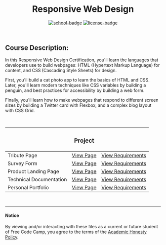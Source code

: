 <div align="center">

# Responsive Web Design

[![school-badge]][course-link]
[![license-badge]][LICENSE]

</div>

<!-- badge info -->
[school-badge]:https://img.shields.io/badge/free_Code_Camp-Responsive_Design-white?labelColor=midnightblue&logo=freeCodeCamp&style=for-the-badge
[course-link]:https://www.freecodecamp.org/learn/responsive-web-design/ "Responsive Web Design"
[license-badge]:https://img.shields.io/github/license/parasiticfrisk/basic-cognitive-process?color=success&&style=for-the-badge
[LICENSE]:LICENSE "MIT License"

<br>

## Course Description:
In this Responsive Web Design Certification, you'll learn the languages that developers use to build webpages: HTML (Hypertext Markup Language) for content, and CSS (Cascading Style Sheets) for design.

First, you'll build a cat photo app to learn the basics of HTML and CSS. Later, you'll learn modern techniques like CSS variables by building a penguin, and best practices for accessibility by building a web form.

Finally, you'll learn how to make webpages that respond to different screen sizes by building a Twitter card with Flexbox, and a complex blog layout with CSS Grid.

<br>

|                         | <h3 align="center">Project</h3> |                            |
| :---------------------- | :------------------------------ | :------------------------- |
| Tribute Page            | [View Page][proj01]             | [View Requirements][req01] |
| Survey Form             | [View Page][proj02]             | [View Requirements][req02] |
| Product Landing Page    | [View Page][proj03]             | [View Requirements][req03] |
| Technical Documentation | [View Page][proj04]             | [View Requirements][req04] |
| Personal Portfolio      | [View Page][proj05]             | [View Requirements][req05] |

<!-- project quick links -->
[proj01]:https://parasiticfrisk.github.io/basic-cognitive-process/fcc/rd/tribute.html
[proj02]:https://parasiticfrisk.github.io/basic-cognitive-process/fcc/rd/survey.html
[proj03]:https://parasiticfrisk.github.io/basic-cognitive-process/fcc/rd/landing.html
[proj04]:https://parasiticfrisk.github.io/basic-cognitive-process/fcc/rd/tech_doc.html
[proj05]:https://parasiticfrisk.github.io/basic-cognitive-process/fcc/rd/portfolio.html
[req01]:https://www.freecodecamp.org/learn/responsive-web-design/responsive-web-design-projects/build-a-tribute-page "Build a Tribute Page"
[req02]:https://www.freecodecamp.org/learn/responsive-web-design/responsive-web-design-projects/build-a-survey-form "Build a Survey Form"
[req03]:https://www.freecodecamp.org/learn/responsive-web-design/responsive-web-design-projects/build-a-product-landing-page "Build a Product Landing Page"
[req04]:https://www.freecodecamp.org/learn/responsive-web-design/responsive-web-design-projects/build-a-technical-documentation-page "Build a Technical Documentation Page"
[req05]:https://www.freecodecamp.org/learn/responsive-web-design/responsive-web-design-projects/build-a-personal-portfolio-webpage "Build a Personal Portfolio Website"

<br>

---
#### Notice
By viewing and/or interacting with these files as a current or future student of Free Code Camp, you agree to the terms of the [Academic Honesty Policy].

[Academic Honesty Policy]:../academic_honesty_policy